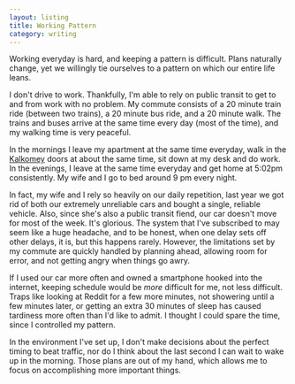 ```yaml
---
layout: listing
title: Working Pattern
category: writing
---
```


Working everyday is hard, and keeping a pattern is difficult. Plans naturally change, yet we willingly tie ourselves to a pattern on which our entire life leans.

I don't drive to work. Thankfully, I'm able to rely on public transit to get to and from work with no problem. My commute consists of a 20 minute train ride (between two trains), a 20 minute bus ride, and a 20 minute walk. The trains and buses arrive at the same time every day (most of the time), and my walking time is very peaceful.

In the mornings I leave my apartment at the same time everyday, walk in the [Kalkomey](http://kalkomey.com) doors at about the same time, sit down at my desk and do work. In the evenings, I leave at the same time everyday and get home at 5:02pm consistently. My wife and I go to bed around 9 pm every night.

In fact, my wife and I rely so heavily on our daily repetition, last year we got rid of both our extremely unreliable cars and bought a single, reliable vehicle. Also, since she's also a public transit fiend, our car doesn't move for most of the week. It's glorious.
The system that I've subscribed to may seem like a huge headache, and to be honest, when one delay sets off other delays, it is, but this happens rarely. However, the limitations set by my commute are quickly handled by planning ahead, allowing room for error, and not getting angry when things go awry.

If I used our car more often and owned a smartphone hooked into the internet, keeping schedule would be *more* difficult for me, not less difficult. Traps like looking at Reddit for a few more minutes, not showering until a few minutes later, or getting an extra 30 minutes of sleep has caused tardiness more often than I'd like to admit. I thought I could spare the time, since I controlled my pattern.

In the environment I've set up, I don't make decisions about the perfect timing to beat traffic, nor do I think about the last second I can wait to wake up in the morning. Those plans are out of my hand, which allows me to focus on accomplishing more important things.